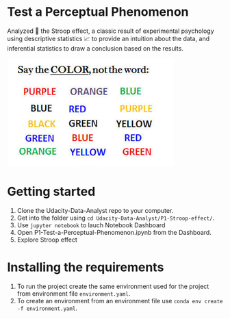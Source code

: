 # Test a Perceptual Phenomenon
Analyzed :mag_right: the Stroop effect, a classic result of experimental psychology using descriptive statistics :chart_with_upwards_trend: to provide an intuition about the data, and inferential statistics to draw a conclusion based on the results.

![Stroop effect](images/stroop_effect.jpg)

# Getting started
1. Clone the Udacity-Data-Analyst repo to your computer.
2. Get into the folder using `cd Udacity-Data-Analyst/P1-Stroop-effect/`.
3. Use `jupyter notebook` to lauch Notebook Dashboard
4. Open P1-Test-a-Perceptual-Phenomenon.ipynb from the Dashboard.
5. Explore Stroop effect

# Installing the requirements
1. To run the project create the same environment used for the project from environment file `environment.yaml`.
2. To create an environment from an environment file use `conda env create -f environment.yaml`.
